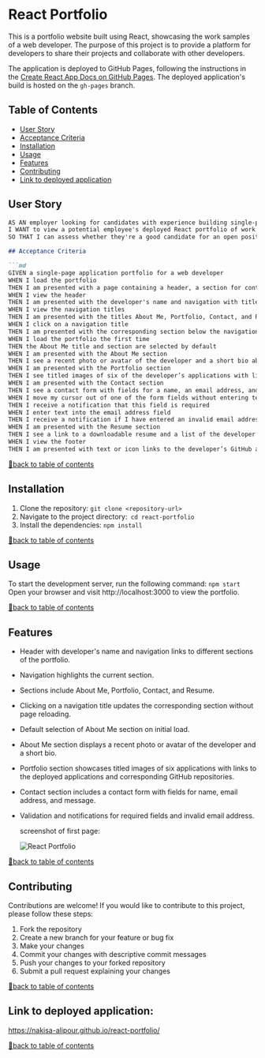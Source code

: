 # React Portfolio

This is a portfolio website built using React, showcasing the work samples of a web developer. The purpose of this project is to provide a platform for developers to share their projects and collaborate with other developers.

The application is deployed to GitHub Pages, following the instructions in the [Create React App Docs on GitHub Pages](https://create-react-app.dev/docs/deployment/#github-pages). The deployed application's build is hosted on the `gh-pages` branch.

## Table of Contents
- [User Story](#user-story)
- [Acceptance Criteria](#acceptance-criteria)
- [Installation](#installation)
- [Usage](#usage)
- [Features](#features)
- [Contributing](#contributing)
- [Link to deployed application](#Link-to-deployed-application) 

## User Story

```md
AS AN employer looking for candidates with experience building single-page applications
I WANT to view a potential employee's deployed React portfolio of work samples
SO THAT I can assess whether they're a good candidate for an open position

## Acceptance Criteria

```md
GIVEN a single-page application portfolio for a web developer
WHEN I load the portfolio
THEN I am presented with a page containing a header, a section for content, and a footer
WHEN I view the header
THEN I am presented with the developer's name and navigation with titles corresponding to different sections of the portfolio
WHEN I view the navigation titles
THEN I am presented with the titles About Me, Portfolio, Contact, and Resume, and the title corresponding to the current section is highlighted
WHEN I click on a navigation title
THEN I am presented with the corresponding section below the navigation without the page reloading and that title is highlighted
WHEN I load the portfolio the first time
THEN the About Me title and section are selected by default
WHEN I am presented with the About Me section
THEN I see a recent photo or avatar of the developer and a short bio about them
WHEN I am presented with the Portfolio section
THEN I see titled images of six of the developer’s applications with links to both the deployed applications and the corresponding GitHub repositories
WHEN I am presented with the Contact section
THEN I see a contact form with fields for a name, an email address, and a message
WHEN I move my cursor out of one of the form fields without entering text
THEN I receive a notification that this field is required
WHEN I enter text into the email address field
THEN I receive a notification if I have entered an invalid email address
WHEN I am presented with the Resume section
THEN I see a link to a downloadable resume and a list of the developer’s proficiencies
WHEN I view the footer
THEN I am presented with text or icon links to the developer’s GitHub and LinkedIn profiles, and their profile on a third platform (Stack Overflow, Twitter)

```

[🔼back to table of contents ](#table-of-contents)


## Installation

1. Clone the repository: `git clone <repository-url>`
2. Navigate to the project directory:` cd react-portfolio`
3. Install the dependencies: ` npm install `


[🔼back to table of contents ](#table-of-contents)


## Usage

To start the development server, run the following command: ` npm start `
Open your browser and visit http://localhost:3000 to view the portfolio.


[🔼back to table of contents ](#table-of-contents)


## Features

- Header with developer's name and navigation links to different sections of the portfolio.
- Navigation highlights the current section.
- Sections include About Me, Portfolio, Contact, and Resume.
- Clicking on a navigation title updates the corresponding section without page reloading.
- Default selection of About Me section on initial load.
- About Me section displays a recent photo or avatar of the developer and a short bio.
- Portfolio section showcases titled images of six applications with links to the deployed applications and corresponding GitHub repositories.
- Contact section includes a contact form with fields for name, email address, and message.
- Validation and notifications for required fields and invalid email address.

  screenshot of first page:
  
  ![React Portfolio](https://github.com/Nakisa-Alipour/react-portfolio/assets/124220654/b0850df6-81d1-44b4-b8ef-5404f4d99a9f)



[🔼back to table of contents ](#table-of-contents)


## Contributing

Contributions are welcome! If you would like to contribute to this project, please follow these steps:

1. Fork the repository
2. Create a new branch for your feature or bug fix
3. Make your changes
4. Commit your changes with descriptive commit messages
5. Push your changes to your forked repository
6. Submit a pull request explaining your changes


[🔼back to table of contents ](#table-of-contents)


## Link to deployed application:
https://nakisa-alipour.github.io/react-portfolio/ 

[🔼back to table of contents ](#table-of-contents)


